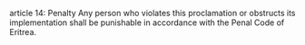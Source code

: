 article 14: Penalty
Any person who violates this proclamation or obstructs its implementation shall be punishable in accordance with the Penal Code of Eritrea. 
<ul>
</ul>